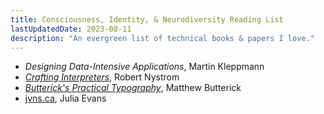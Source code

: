 ```yaml
---
title: Consciousness, Identity, & Neurodiversity Reading List
lastUpdatedDate: 2023-08-11
description: "An evergreen list of technical books & papers I love."
---
```


- *Designing Data-Intensive Applications*, Martin Kleppmann
- [*Crafting Interpreters*](https://www.craftinginterpreters.com), Robert Nystrom
- [*Butterick's Practical Typography*](https://practicaltypography.com), Matthew Butterick
- [jvns.ca](https://jvns.ca), Julia Evans
